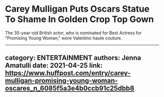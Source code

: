 # Carey Mulligan Puts Oscars Statue To Shame In Golden Crop Top Gown

The 35-year-old British actor, who is nominated for Best Actress for "Promising Young Woman," wore Valentino haute couture.

---
category: ENTERTAINMENT
authors: Jenna Amatulli
date: 2021-04-25
link: https://www.huffpost.com/entry/carey-mulligan-promising-young-woman-oscares_n_6085f5a3e4b0ccb91c25dbb8
---
